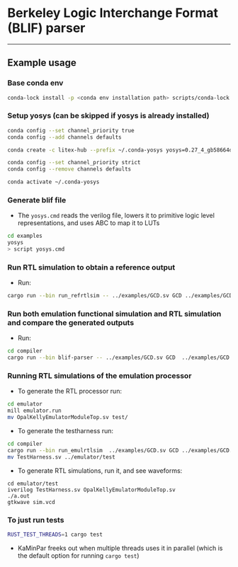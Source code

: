 # Berkeley Logic Interchange Format (BLIF) parser

---

## Example usage

### Base conda env

```bash
conda-lock install -p <conda env installation path> scripts/conda-lock.yml
```

### Setup yosys (can be skipped if yosys is already installed)

```bash
conda config --set channel_priority true
conda config --add channels defaults

conda create -c litex-hub --prefix ~/.conda-yosys yosys=0.27_4_gb58664d44

conda config --set channel_priority strict
conda config --remove channels defaults

conda activate ~/.conda-yosys
```

### Generate blif file

- The `yosys.cmd` reads the verilog file, lowers it to primitive logic level representations, and uses ABC to map it to LUTs

```bash
cd examples
yosys
> script yosys.cmd
```

### Run RTL simulation to obtain a reference output

- Run:

```bash
cargo run --bin run_refrtlsim -- ../examples/GCD.sv GCD ../examples/GCD.input
```

### Run both emulation functional simulation and RTL simulation and compare the generated outputs

- Run:

```bash
cd compiler
cargo run --bin blif-parser -- ../examples/GCD.sv GCD  ../examples/GCD.input ../examples/GCD-2bit.lut.blif
```

### Running RTL simulations of the emulation processor

- To generate the RTL processor run:

```bash
cd emulator
mill emulator.run
mv OpalKellyEmulatorModuleTop.sv test/
```

- To generate the testharness run:

```bash
cd compiler
cargo run --bin run_emulrtlsim  ../examples/GCD.sv GCD ../examples/GCD.input ../examples/GCD-2bit.lut.blif
mv TestHarness.sv ../emulator/test
```

- To generate RTL simulations, run it, and see waveforms:

```
cd emulator/test
iverilog TestHarness.sv OpalKellyEmulatorModuleTop.sv
./a.out
gtkwave sim.vcd
```

### To just run tests

```bash
RUST_TEST_THREADS=1 cargo test
```

- KaMinPar freeks out when multiple threads uses it in parallel (which is the default option for running `cargo test`)
